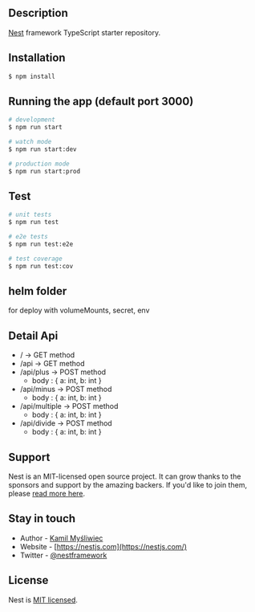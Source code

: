 ## Description

[Nest](https://github.com/nestjs/nest) framework TypeScript starter repository.

## Installation

```bash
$ npm install
```

## Running the app (default port 3000)

```bash
# development
$ npm run start

# watch mode
$ npm run start:dev

# production mode
$ npm run start:prod
```

## Test

```bash
# unit tests
$ npm run test

# e2e tests
$ npm run test:e2e

# test coverage
$ npm run test:cov
```

## helm folder

for deploy with volumeMounts, secret, env

## Detail Api

- / -> GET method
- /api -> GET method
- /api/plus -> POST method
  - body : { a: int, b: int }
- /api/minus -> POST method
  - body : { a: int, b: int }
- /api/multiple -> POST method
  - body : { a: int, b: int }
- /api/divide -> POST method
  - body : { a: int, b: int }

## Support

Nest is an MIT-licensed open source project. It can grow thanks to the sponsors and support by the amazing backers. If you'd like to join them, please [read more here](https://docs.nestjs.com/support).

## Stay in touch

- Author - [Kamil Myśliwiec](https://kamilmysliwiec.com)
- Website - [https://nestjs.com](https://nestjs.com/)
- Twitter - [@nestframework](https://twitter.com/nestframework)

## License

Nest is [MIT licensed](LICENSE).
